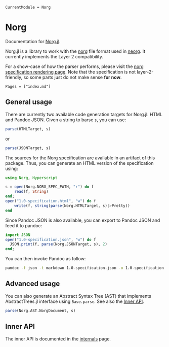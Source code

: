 ```@meta
CurrentModule = Norg
```

# Norg

Documentation for [Norg.jl](https://github.com/klafyvel/Norg.jl).

Norg.jl is a library to work with the [norg](https://github.com/nvim-neorg/norg-specs) file format used in [neorg](https://github.com/nvim-neorg/neorg). It currently implements the Layer 2 compatibility.

For a show-case of how the parser performs, please visit the [norg specification rendering page](1.0-specification.html). Note that the specification is not layer-2-friendly, so some parts just do not make sense **for now**.

```@contents
Pages = ["index.md"]
```

## General usage

There are currently two available code generation targets for Norg.jl: HTML and Pandoc JSON. Given a string to barse `s`, you can use:

```julia
parse(HTMLTarget, s)
```

or

```julia
parse(JSONTarget, s)
```

The sources for the Norg specification are available in an artifact of this package. Thus, you can generate an HTML version of the specification using:

```julia
using Norg, Hyperscript

s = open(Norg.NORG_SPEC_PATH, "r") do f
    read(f, String)
end;
open("1.0-specification.html", "w") do f
    write(f, string(parse(Norg.HTMLTarget, s)|>Pretty))
end
```

Since Pandoc JSON is also available, you can export to Pandoc JSON and feed it to pandoc:

```julia
import JSON
open("1.0-specification.json", "w") do f
  JSON.print(f, parse(Norg.JSONTarget, s), 2)
end;
```

You can then invoke Pandoc as follow:
```bash
pandoc -f json -t markdown 1.0-specification.json -o 1.0-specification.md
```

## Advanced usage

You can also generate an Abstract Syntax Tree (AST) that implements AbstractTrees.jl interface using `Base.parse`. See also the [Inner API](@ref).

```julia
parse(Norg.AST.NorgDocument, s)
```


## Inner API

The inner API is documented in the [internals](internals.html) page.



